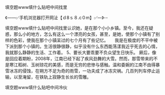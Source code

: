 填空题www填什么贴吧中间找里

《——✅手机浏览器打开网沚【ｄ8ｓ８.c０m】✅—》--

填空题www填什么贴吧中间找里认识她，是在那个小小乡镇。至今，我还在疑惑，那么小的地方，怎么有这么一个漂亮的女孩，甚至，是她，使那个小镇有了别样的色彩，使我在那个小镇呆过的七个月有了些记忆。　　我是在极度的不平中被下派到那个小镇的。生活很静很静，似乎没有什么东西能荡漾我近乎死去的心情，我就那么静静的生活、工作着。
	5、要长大要乖要不负众望生日快乐。
厥后，像是回应着期盼，2008年，江南已经下起了疾风劲舞的大雪。然而，那雪带来的不是寒江稻树、玉树琼花的美感，而是无穷的悲惨与感触。温和委婉的江南不由得暴雪冰冻的侵蚀，在朔方不足为奇的雨雪，一功夫成了冰冻灾祸。几百列列车停止运输，以至淹留，在铁轨上寂静生长长的雪雕。





填空题www填什么贴吧中间冷伙
